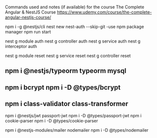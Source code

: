 Commands used and notes (if available) for the course 
The Complete Angular & NestJS Course
https://www.udemy.com/course/the-complete-angular-nestjs-course/

npm i -g @nestjs/cli
nest new nest-auth --skip-git
	-use npm package manager
npm run start

nest g module auth
nest g controller auth
nest g service auth
nest g interceptor auth

nest g module reset
nest g service reset
nest g controller reset

npm i @nestjs/typeorm typeorm mysql
-
npm i bcrypt
npm i -D @types/bcrypt
-
npm i class-validator class-transformer
-
npm i @nestjs/jwt passport-jwt
npm i -D @types/passport-jwt
npm i cookie-parser
npm i -D @types/cookie-parser

npm i @nestjs-modules/mailer nodemailer
npm i -D @types/nodemailer
